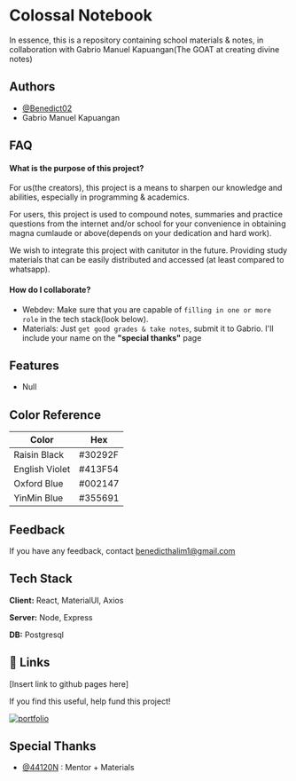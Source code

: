 
# Colossal Notebook

In essence, this is a repository containing school materials & notes, in collaboration with Gabrio Manuel Kapuangan(The GOAT at creating divine notes)


## Authors

- [@Benedict02](https://www.github.com/Benedict02)
- Gabrio Manuel Kapuangan

## FAQ

#### What is the purpose of this project?

For us(the creators), this project is a means to sharpen our knowledge and abilities, especially in programming & academics.

For users, this project is used to compound notes, summaries and practice questions from the internet and/or school for your convenience in obtaining magna cumlaude or above(depends on your dedication and hard work).

We wish to integrate this project with canitutor in the future. Providing study materials that can be easily distributed and accessed (at least compared to whatsapp).

#### How do I collaborate?

* Webdev: Make sure that you are capable of `filling in one or more role` in the tech stack(look below).
* Materials: Just `get good grades & take notes`, submit it to Gabrio. I'll include your name on the **"special thanks"** page

## Features

- Null

## Color Reference

| Color             | Hex                                                                |
| ----------------- | ------------------------------------------------------------------ |
| Raisin Black | #30292F |
| English Violet   | #413F54 |
| Oxford Blue | #002147 |
| YinMin Blue | #355691 |


## Feedback

If you have any feedback, contact benedicthalim1@gmail.com


## Tech Stack

**Client:** React, MaterialUI, Axios

**Server:** Node, Express

**DB:** Postgresql


## 🔗 Links

[Insert link to github pages here]

If you find this useful, help fund this project!

[![portfolio](https://img.shields.io/static/v1?message=Ko-fi&logo=ko-fi&label=Buy%20me%20a&color=F16061&logoColor=normal&labelColor=FFCC99&style=for-the-badge)](https://ko-fi.com/benedict02)


## Special Thanks

- [@44120N](https://www.github.com/44120N) : Mentor + Materials
